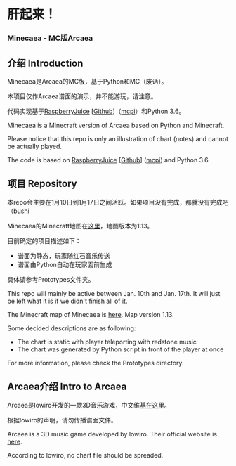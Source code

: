 # 肝起来！
### Minecaea - MC版Arcaea

## 介绍 Introduction
Minecaea是Arcaea的MC版，基于Python和MC（废话）。

本项目仅作Arcaea谱面的演示，并不能游玩，请注意。

代码实现基于[RaspberryJuice](https://dev.bukkit.org/projects/raspberryjuice)
\[[Github](https://github.com/zhuowei/RaspberryJuice)\]（[mcpi](https://minecraft.gamepedia.com/Pi_Edition)）和Python 3.6。

Minecaea is a Minecraft version of Arcaea based on Python and Minecraft.

Please notice that this repo is only an illustration of chart (notes) and cannot be actually played.

The code is based on [RaspberryJuice](https://dev.bukkit.org/projects/raspberryjuice) \[[Github](https://github.com/zhuowei/RaspberryJuice)\]
([mcpi](https://minecraft.gamepedia.com/Pi_Edition)) and Python 3.6

## 项目 Repository
本repo会主要在1月10日到1月17日之间活跃。如果项目没有完成，那就没有完成吧（bushi

Minecaea的Minecraft地图在[这里](https://github.com/EnderKerman/Minecraft-Worlds/tree/master/Worlds/1.13_Minecaea)，地图版本为1.13。

目前确定的项目描述如下：
* 谱面为静态，玩家随红石音乐传送
* 谱面由Python自动在玩家面前生成

具体请参考Prototypes文件夹。

This repo will mainly be active between Jan. 10th and Jan. 17th. It will just be left what it is if we didn't finish all of it.

The Minecraft map of Minecaea is [here](https://github.com/EnderKerman/Minecraft-Worlds/tree/master/Worlds/1.13_Minecaea). Map version 1.13.

Some decided descriptions are as following:
* The chart is static with player teleporting with redstone music
* The chart was generated by Python script in front of the player at once

For more information, please check the Prototypes directory.

## Arcaea介绍 Intro to Arcaea
Arcaea是lowiro开发的一款3D音乐游戏，中文维基[在这里](http://wiki.arcaea.cn/index.php/首页)。

根据lowiro的声明，请勿传播谱面文件。

Arcaea is a 3D music game developed by lowiro. Their official website is [here](https://arcaea.lowiro.com/en).

According to lowiro, no chart file should be spreaded.
